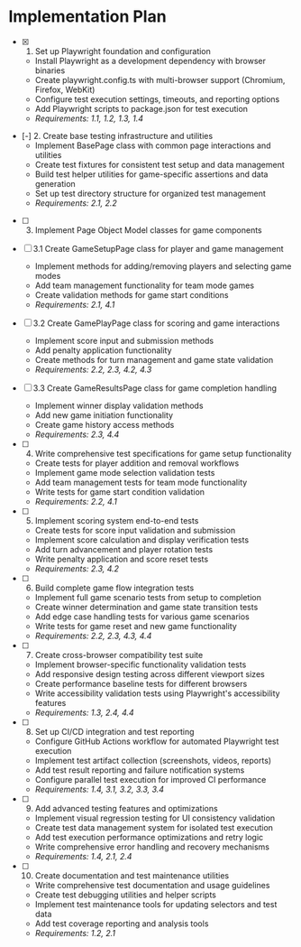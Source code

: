 <!-- @format -->

# Implementation Plan

- [x] 1. Set up Playwright foundation and configuration
  - Install Playwright as a development dependency with browser binaries
  - Create playwright.config.ts with multi-browser support (Chromium, Firefox, WebKit)
  - Configure test execution settings, timeouts, and reporting options
  - Add Playwright scripts to package.json for test execution
  - _Requirements: 1.1, 1.2, 1.3, 1.4_

- [-] 2. Create base testing infrastructure and utilities
  - Implement BasePage class with common page interactions and utilities
  - Create test fixtures for consistent test setup and data management
  - Build test helper utilities for game-specific assertions and data generation
  - Set up test directory structure for organized test management
  - _Requirements: 2.1, 2.2_

- [ ] 3. Implement Page Object Model classes for game components
- [ ] 3.1 Create GameSetupPage class for player and game management
  - Implement methods for adding/removing players and selecting game modes
  - Add team management functionality for team mode games
  - Create validation methods for game start conditions
  - _Requirements: 2.1, 4.1_

- [ ] 3.2 Create GamePlayPage class for scoring and game interactions
  - Implement score input and submission methods
  - Add penalty application functionality
  - Create methods for turn management and game state validation
  - _Requirements: 2.2, 2.3, 4.2, 4.3_

- [ ] 3.3 Create GameResultsPage class for game completion handling
  - Implement winner display validation methods
  - Add new game initiation functionality
  - Create game history access methods
  - _Requirements: 2.3, 4.4_

- [ ] 4. Write comprehensive test specifications for game setup functionality
  - Create tests for player addition and removal workflows
  - Implement game mode selection validation tests
  - Add team management tests for team mode functionality
  - Write tests for game start condition validation
  - _Requirements: 2.2, 4.1_

- [ ] 5. Implement scoring system end-to-end tests
  - Create tests for score input validation and submission
  - Implement score calculation and display verification tests
  - Add turn advancement and player rotation tests
  - Write penalty application and score reset tests
  - _Requirements: 2.3, 4.2_

- [ ] 6. Build complete game flow integration tests
  - Implement full game scenario tests from setup to completion
  - Create winner determination and game state transition tests
  - Add edge case handling tests for various game scenarios
  - Write tests for game reset and new game functionality
  - _Requirements: 2.2, 2.3, 4.3, 4.4_

- [ ] 7. Create cross-browser compatibility test suite
  - Implement browser-specific functionality validation tests
  - Add responsive design testing across different viewport sizes
  - Create performance baseline tests for different browsers
  - Write accessibility validation tests using Playwright's accessibility features
  - _Requirements: 1.3, 2.4, 4.4_

- [ ] 8. Set up CI/CD integration and test reporting
  - Configure GitHub Actions workflow for automated Playwright test execution
  - Implement test artifact collection (screenshots, videos, reports)
  - Add test result reporting and failure notification systems
  - Configure parallel test execution for improved CI performance
  - _Requirements: 1.4, 3.1, 3.2, 3.3, 3.4_

- [ ] 9. Add advanced testing features and optimizations
  - Implement visual regression testing for UI consistency validation
  - Create test data management system for isolated test execution
  - Add test execution performance optimizations and retry logic
  - Write comprehensive error handling and recovery mechanisms
  - _Requirements: 1.4, 2.1, 2.4_

- [ ] 10. Create documentation and test maintenance utilities
  - Write comprehensive test documentation and usage guidelines
  - Create test debugging utilities and helper scripts
  - Implement test maintenance tools for updating selectors and test data
  - Add test coverage reporting and analysis tools
  - _Requirements: 1.2, 2.1_
